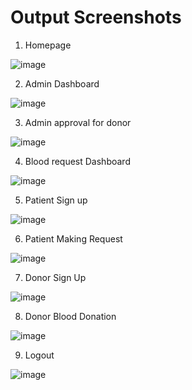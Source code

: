 # Output Screenshots

1. Homepage

![image](https://user-images.githubusercontent.com/65600727/123572246-80038c00-d7e9-11eb-9b9e-65cd8da7ae70.png)

2. Admin Dashboard

![image](https://user-images.githubusercontent.com/65600727/123571797-9fe68000-d7e8-11eb-8f1c-48a88462f499.png)


3. Admin approval for donor

![image](https://user-images.githubusercontent.com/65600727/123571834-b8ef3100-d7e8-11eb-87bf-182125569d0c.png)

4. Blood request Dashboard

![image](https://user-images.githubusercontent.com/65600727/123571884-cc020100-d7e8-11eb-84b4-79c60686c0d1.png)

5. Patient Sign up

![image](https://user-images.githubusercontent.com/65600727/123571987-fd7acc80-d7e8-11eb-87b2-51e63b6100e2.png)

6. Patient Making Request

![image](https://user-images.githubusercontent.com/65600727/123572031-0ff50600-d7e9-11eb-90a8-5aea1549b3ac.png)


7. Donor Sign Up

![image](https://user-images.githubusercontent.com/65600727/123572085-28fdb700-d7e9-11eb-839f-8667783b5f87.png)


8. Donor Blood Donation 

![image](https://user-images.githubusercontent.com/65600727/123572137-4af73980-d7e9-11eb-8065-8f0f9d9fa221.png)

9. Logout 

![image](https://user-images.githubusercontent.com/65600727/123572182-5cd8dc80-d7e9-11eb-8944-383c94bc0b82.png)












